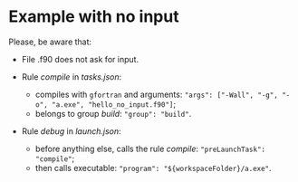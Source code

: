 # Example with no input

Please, be aware that:

- File .f90 does not ask for input.

- Rule _compile_ in _tasks.json_:
  - compiles with `gfortran` and arguments: `"args": ["-Wall", "-g", "-o", "a.exe", "hello_no_input.f90"]`;
  - belongs to group _build_: `"group": "build"`.

- Rule _debug_ in _launch.json_:
  - before anything else, calls the rule _compile_: `"preLaunchTask": "compile"`;
  - then calls executable: `"program": "${workspaceFolder}/a.exe"`.